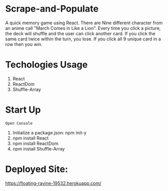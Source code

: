 # Scrape-and-Populate
A quick memory game using React.
There are Nine different character from an anime call "March Comes in Like a Lion". Every time you click a picture, the deck will shuffle and the user can click another card. If you click the same card twice within the turn, you lose. If you click all 9 unique card in a row then you win.

# Techologies Usage
1.  React
2.  ReactDom
3.  Shuffle-Array

# Start Up
    Open Console
1.  Initialize a package.json: npm init-y
2.  npm install React
3.  npm install ReactDom
4.  npm install Shuffle-Array

# Deployed Site: 
https://floating-ravine-19532.herokuapp.com/
